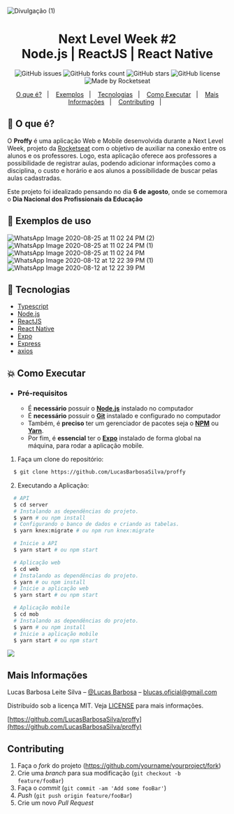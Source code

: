 ![Divulgação (1)](https://user-images.githubusercontent.com/58981172/91676260-9da68d00-eb15-11ea-971c-ce4ba3bc0eb4.jpg)
<h1 align="center">
  Next Level Week #2<br/>
  Node.js | ReactJS | React Native
</h1>
<p align="center">
  <img alt="GitHub issues" src="https://img.shields.io/github/issues/LucasBarbosaSilva/proffy?style=flat-square">
  <img alt="GitHub forks count" src="https://img.shields.io/github/forks/LucasBarbosaSilva/proffy?style=flat-square">
  <img alt="GitHub stars" src="https://img.shields.io/github/stars/LucasBarbosaSilva/proffy?style=flat-square">
  <img alt="GitHub license" src="https://img.shields.io/github/license/LucasBarbosaSilva/proffy?style=flat-square">
  <img alt="Made by Rocketseat" src="https://img.shields.io/badge/made%20by-Rocketseat-%237519C1?style=flat-square"><br/>
</p>
<p align="center">
  <a href="#bookmark-o-que-%C3%A9">O que é?</a>&nbsp;&nbsp;&nbsp;|&nbsp;&nbsp;&nbsp;
  <a href="#bookmark-exemplos-de-uso">Exemplos</a>&nbsp;&nbsp;&nbsp;|&nbsp;&nbsp;&nbsp;
  <a href="#rocket-tecnologias">Tecnologias</a>&nbsp;&nbsp;&nbsp;|&nbsp;&nbsp;&nbsp;
  <a href="#boom-como-executar">Como Executar</a>&nbsp;&nbsp;&nbsp;|&nbsp;&nbsp;&nbsp;
  <a href="#mais-informações">Mais Informações</a>&nbsp;&nbsp;&nbsp;|&nbsp;&nbsp;&nbsp;
  <a href="#Contributing">Contributing</a>&nbsp;&nbsp;&nbsp;|&nbsp;&nbsp;&nbsp;
</p>

## :bookmark: O que é?

O **Proffy** é uma aplicação Web e Mobile desenvolvida durante a Next Level Week, projeto da [Rocketseat](https://rocketseat.com.br/) com o objetivo de auxiliar na conexão entre os alunos e os professores. Logo, esta aplicação oferece aos professores a possibilidade de registrar aulas, podendo adicionar informações como a disciplina, o custo e horário e aos alunos a possibilidade de buscar pelas aulas cadastradas.
  
Este projeto foi idealizado pensando no dia **6 de agosto**, onde se comemora o **Dia Nacional dos Profissionais da Educação**

## :bookmark: Exemplos de uso
![WhatsApp Image 2020-08-25 at 11 02 24 PM (2)](https://user-images.githubusercontent.com/58981172/91677326-bd8b8000-eb18-11ea-9271-b55f58e68c8a.jpeg)
![WhatsApp Image 2020-08-25 at 11 02 24 PM (1)](https://user-images.githubusercontent.com/58981172/91677329-bf554380-eb18-11ea-8313-b59c87cc585b.jpeg)
![WhatsApp Image 2020-08-25 at 11 02 24 PM](https://user-images.githubusercontent.com/58981172/91677332-c0867080-eb18-11ea-82ed-7e58a4c6d48f.jpeg)
![WhatsApp Image 2020-08-12 at 12 22 39 PM (1)](https://user-images.githubusercontent.com/58981172/91677417-ffb4c180-eb18-11ea-9870-3e350940c6e6.jpeg)
![WhatsApp Image 2020-08-12 at 12 22 39 PM](https://user-images.githubusercontent.com/58981172/91677421-02171b80-eb19-11ea-8f70-41092e206da0.jpeg)

## :rocket: Tecnologias

-  [Typescript](https://www.typescriptlang.org/)
-  [Node.js](https://nodejs.org/en/)
-  [ReactJS](https://reactjs.org/)
-  [React Native](http://facebook.github.io/react-native/)
-  [Expo](https://expo.io/)
-  [Express](https://expressjs.com/)
-  [axios](https://github.com/axios/axios)

## :boom: Como Executar

- ### **Pré-requisitos**

  - É **necessário** possuir o **[Node.js](https://nodejs.org/en/)** instalado no computador
  - É **necessário** possuir o **[Git](https://git-scm.com/)** instalado e configurado no computador
  - Também, é **preciso** ter um gerenciador de pacotes seja o **[NPM](https://www.npmjs.com/)** ou **[Yarn](https://yarnpkg.com/)**.
  - Por fim, é **essencial** ter o **[Expo](https://expo.io/)** instalado de forma global na máquina, para rodar a aplicação mobile.

1. Faça um clone do repositório:

```sh
  $ git clone https://github.com/LucasBarbosaSilva/proffy
```

2. Executando a Aplicação:

```sh
  # API
  $ cd server
  # Instalando as dependências do projeto.
  $ yarn # ou npm install
  # Configurando o banco de dados e criando as tabelas.
  $ yarn knex:migrate # ou npm run knex:migrate

  # Inicie a API
  $ yarn start # ou npm start

  # Aplicação web
  $ cd web
  # Instalando as dependências do projeto.
  $ yarn # ou npm install
  # Inicie a aplicação web
  $ yarn start # ou npm start

  # Aplicação mobile
  $ cd mob
  # Instalando as dependências do projeto.
  $ yarn # ou npm install
  # Inicie a aplicação mobile
  $ yarn start # ou npm start
```


![](../header.png)

## Mais Informações

Lucas Barbosa Leite Silva – [@Lucas Barbosa](https://www.linkedin.com/in/lucas-barbosa-4076ab1a6/) – blucas.oficial@gmail.com

Distribuído sob a licença MIT. Veja [LICENSE](LICENSE.md) para mais informações.

[https://github.com/LucasBarbosaSilva/proffy](https://github.com/LucasBarbosaSilva/proffy)

## Contributing

1. Faça o _fork_ do projeto (<https://github.com/yourname/yourproject/fork>)
2. Crie uma _branch_ para sua modificação (`git checkout -b feature/fooBar`)
3. Faça o _commit_ (`git commit -am 'Add some fooBar'`)
4. _Push_ (`git push origin feature/fooBar`)
5. Crie um novo _Pull Request_

[npm-image]: https://img.shields.io/npm/v/datadog-metrics.svg?style=flat-square
[npm-url]: https://npmjs.org/package/datadog-metrics
[npm-downloads]: https://img.shields.io/npm/dm/datadog-metrics.svg?style=flat-square
[travis-image]: https://img.shields.io/travis/dbader/node-datadog-metrics/master.svg?style=flat-square
[travis-url]: https://travis-ci.org/dbader/node-datadog-metrics
